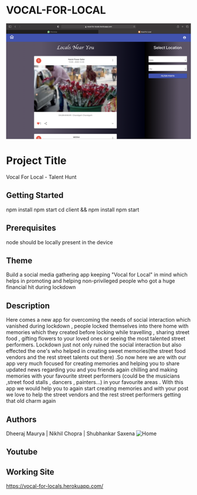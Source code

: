 # VOCAL-FOR-LOCAL
![Home](./Screenshots/Home.png?raw=true "Home")

# Project Title

Vocal For Local - Talent Hunt

## Getting Started

npm install 
npm start
cd client && npm install
npm start


## Prerequisites

node should be locally present in the device

## Theme

Build a social media gathering app keeping "Vocal for Local" in mind which helps in promoting and helping non-privileged people who got a huge financial hit during lockdown

## Description
Here comes a new app for overcoming the needs of social interaction which vanished during lockdown , people locked themselves into there home with memories which they created before locking while travelling , sharing street food , gifting flowers to your loved ones or seeing the most talented street performers.
Lockdown just not only ruined the social interaction but also effected the one's who helped in creating sweet memories(the street food vendors and the rest street talents out there) .So now here we are with our app very much focused for creating memories and helping you to share  updated news regarding you and you friends again chilling and making memories with your favourite street performers (could be the musicians ,street food stalls , dancers , painters...) in your favourite areas . With this app we would help you to again start creating memories and with your post we love to help the street vendors and the rest street performers getting that old charm again


## Authors

Dheeraj Maurya | 
Nikhil Chopra | 
Shubhankar Saxena
![Home](./Screenshots/AboutUs.png?raw=true "AboutUs")

## Youtube

## Working Site

https://vocal-for-locals.herokuapp.com/

